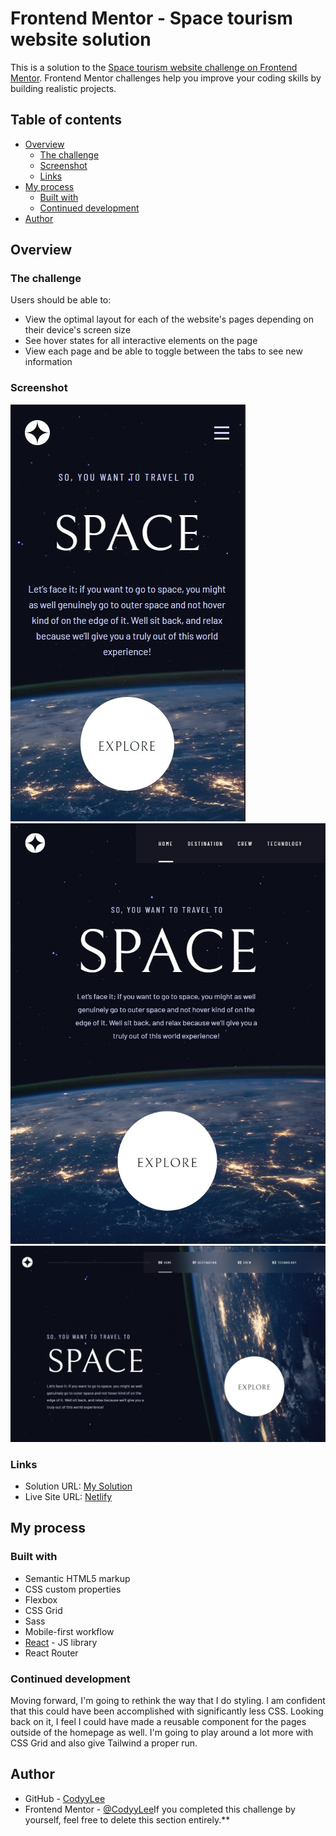 # Frontend Mentor - Space tourism website solution

This is a solution to the [Space tourism website challenge on Frontend Mentor](https://www.frontendmentor.io/challenges/space-tourism-multipage-website-gRWj1URZ3). Frontend Mentor challenges help you improve your coding skills by building realistic projects. 

## Table of contents

- [Overview](#overview)
  - [The challenge](#the-challenge)
  - [Screenshot](#screenshot)
  - [Links](#links)
- [My process](#my-process)
  - [Built with](#built-with)
  - [Continued development](#continued-development)
- [Author](#author)

## Overview

### The challenge

Users should be able to:

- View the optimal layout for each of the website's pages depending on their device's screen size
- See hover states for all interactive elements on the page
- View each page and be able to toggle between the tabs to see new information

### Screenshot

![Mobile 375x667](./SpaceMobile.jpg)
![Tablet 768x1024](./SpaceTablet.jpg)
![Desktop 1440x900](./SpaceDesktop.jpg)

### Links

- Solution URL: [My Solution](https://www.frontendmentor.io/solutions/solution-space-tourism-9yuHGZTnR-)
- Live Site URL: [Netlify](https://jovial-panda-92b065.netlify.app/)

## My process

### Built with

- Semantic HTML5 markup
- CSS custom properties
- Flexbox
- CSS Grid
- Sass
- Mobile-first workflow
- [React](https://reactjs.org/) - JS library
- React Router

### Continued development

Moving forward, I'm going to rethink the way that I do styling. I am confident that this could have been accomplished with significantly less CSS. Looking back on it, I feel I could have made a reusable component for the pages outside of the homepage as well. I'm going to play around a lot more with CSS Grid and also give Tailwind a proper run.

## Author

- GitHub - [CodyyLee](https://github.com/CodyyLee)
- Frontend Mentor - [@CodyyLee](https://www.frontendmentor.io/profile/CodyyLee)If you completed this challenge by yourself, feel free to delete this section entirely.**
